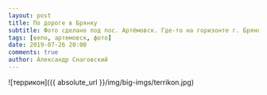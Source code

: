 ```yaml
---
layout: post
title: По дороге в Брянку
subtitle: Фото сделано под пос. Артёмовск. Где-то на горизонте г. Брянка.
tags: [вело, артемовск, фото]
date: 2019-07-26 20:00
comments: true
author: Александр Снаговский
---
```


![террикон]({{ absolute_url }}/img/big-imgs/terrikon.jpg)
